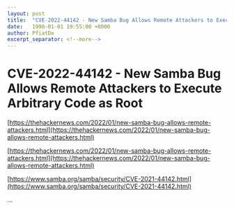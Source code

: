 ```yaml
---
layout: post
title:  "CVE-2022-44142 - New Samba Bug Allows Remote Attackers to Execute Arbitrary Code as Root"
date:   1990-01-01 19:55:00 +0000
author: PfiatDe
excerpt_separator: <!--more-->
---
```


# CVE-2022-44142 - New Samba Bug Allows Remote Attackers to Execute Arbitrary Code as Root

[https://thehackernews.com/2022/01/new-samba-bug-allows-remote-attackers.html](https://thehackernews.com/2022/01/new-samba-bug-allows-remote-attackers.html)

[https://thehackernews.com/2022/01/new-samba-bug-allows-remote-attackers.html](https://thehackernews.com/2022/01/new-samba-bug-allows-remote-attackers.html)

[https://www.samba.org/samba/security/CVE-2021-44142.html](https://www.samba.org/samba/security/CVE-2021-44142.html)

...
<!--more-->
